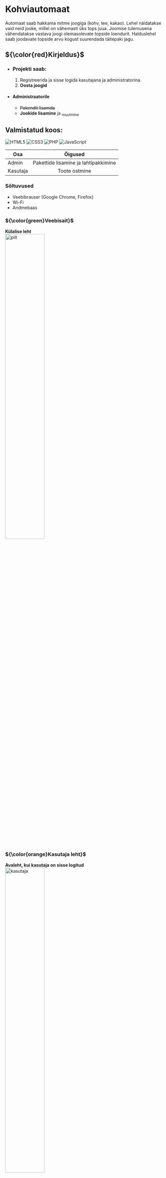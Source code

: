# Kohviautomaat


Automaat saab hakkama mitme joogiga (kohv, tee, kakao). Lehel näidatakse vaid neid jooke, millel on vähemasti üks tops juua. Joomise tulemusena vähendatakse vastava joogi olemasolevate topside loendurit. Halduslehel saab joodavate topside arvu kogust suurendada täitepaki jagu.

## ${\color{red}Kirjeldus}$
 - ### Projekti saab:
   1. Registreerida ja sisse logida kasutajana ja administratorina.
   2. __Oosta joogid__
 - #### Administraatorile
   * ~~Pakendit lisamda~~
   * **Jookide lisamine** ja <sub>muutmine</sub> 

## Valmistatud koos:
![HTML5](https://img.shields.io/badge/html5-%23E34F26.svg?style=for-the-badge&logo=html5&logoColor=white)
![CSS3](https://img.shields.io/badge/css3-%231572B6.svg?style=for-the-badge&logo=css3&logoColor=white)
![PHP](https://img.shields.io/badge/php-%23777BB4.svg?style=for-the-badge&logo=php&logoColor=white)
![JavaScript](https://img.shields.io/badge/javascript-%23323330.svg?style=for-the-badge&logo=javascript&logoColor=%23F7DF1E)

| Osa           | Õigused       
| ------------- |:-------------:
| Admin         | Pakettide lisamine ja lahtipakkimine
| Kasutaja      | Toote ostmine      
  


### Sõltuvused

* Veebibrauser (Google Chrome, Firefox)
* Wi-Fi
* Andmebaas



### ${\color{green}Veebisait}$
  
**Külalise leht**
<br>
<img src="https://github.com/OleksandrBohatyrov/Kohviautomaat2/assets/120181397/1de735e6-c326-4835-a511-afae3660b5f9" alt="pilt" style="width: 50%; height: auto;">


### ${\color{orange}Kasutaja leht}$
**Avaleht, kui kasutaja on sisse logitud**
<br>
<img src="https://github.com/OleksandrBohatyrov/Kohviautomaat2/assets/120181397/b3d263bd-5438-4f5d-8e18-36c7e6889d4a" alt="kasutaja" style="width: 50%; height: auto;">


### ${\color{pink}Admin leht}$
**Avaleht, kui admin on sissu logitud**
<br>
<img src="https://github.com/OleksandrBohatyrov/Kohviautomaat2/assets/120181397/0020b612-20d2-4fb6-ae47-f143da5747a1" alt="admin" style="width: 50%; height: auto;">



### Koodi näididsed 


Funktsioon mis tagastab  topsejuuada väärtuse andmebaaside
```
function getCurrentTopsejuua($id)
{
    global $yhendus;
    $kask = $yhendus->prepare("SELECT topsejuua FROM kohviautomaat WHERE id = ?");
    $kask->bind_param("i", $id);
    $kask->execute();
    $kask->bind_result($currentTopsejuua);
    $kask->fetch();
    $kask->close();

    return $currentTopsejuua;
}
```


## Autorid

ex. Oleksandr Bohatyrov

## Versiooni ajalugu

* Vaata [commit change]() või Vaata [release history]()


## License

This project is licensed under the [Oleksandr Bohatyrov] License - see the LICENSE.md file for details
